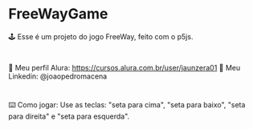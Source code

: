 # FreeWayGame
🕹️ Esse é um projeto do jogo FreeWay, feito com o p5js.
#
📒 Meu perfil Alura: https://cursos.alura.com.br/user/jaunzera01
📄 Meu Linkedin: @joaopedromacena
#
⌨️ Como jogar: Use as teclas: "seta para cima", "seta para baixo", "seta para direita" e "seta para esquerda".
